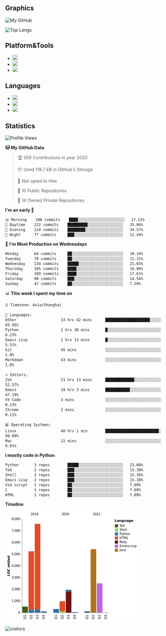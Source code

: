 ## Graphics

![My GitHub](https://github-readme-stats.vercel.app/api?username=SteamedFish&count_private=true&show_icons=true&theme=buefy&include_all_commits=true)

![Top Langs](https://github-readme-stats.vercel.app/api/top-langs/?username=SteamedFish&theme=buefy&hide=ruby&count_private=true&show_icons=true&layout=compact)

## Platform&Tools

* [![](https://img.shields.io/badge/ArchLinux--purple?style=flat-square&logo=ArchLinux)](https://www.archlinux.org/)
* [![](https://img.shields.io/badge/Gentoo-testing-purple?style=flat-square&logo=Gentoo)](https://www.gentoo.org/)
* [![](https://img.shields.io/badge/Doom%20Emacs-28-blue?style=flat-square&logo=Gnu%20emacs&logoColor=white)](https://www.gnu.org/software/emacs/)

## Languages

* [![](https://img.shields.io/badge/-Python-3776AB?style=flat-square&logo=python&logoColor=white)](https://www.python.org/)
* [![](https://img.shields.io/badge/-Bash-00ADD8?style=flat-square&logo=Gnu-bash&logoColor=white)](https://www.gnu.org/software/bash/)
* [![](https://img.shields.io/badge/-Go-00ADD8?style=flat-square&logo=go&logoColor=white)](https://golang.org/)

## Statistics

<!--START_SECTION:waka-->
![Profile Views](http://img.shields.io/badge/Profile%20Views-98-blue)

**🐱 My GitHub Data** 

> 🏆 559 Contributions in year 2020
 > 
> 📦 Used 118.7 kB in GitHub's Storage 
 > 
> 🚫 Not opted to Hire
 > 
> 📜 10 Public Repositories 
 > 
> 🔑 14 Owned Private Repositories 

**I'm an early 🐤** 

```text
🌞 Morning    106 commits    ████░░░░░░░░░░░░░░░░░░░░░   17.12% 
🌆 Daytime    222 commits    █████████░░░░░░░░░░░░░░░░   35.86% 
🌃 Evening    214 commits    ████████░░░░░░░░░░░░░░░░░   34.57% 
🌙 Night      77 commits     ███░░░░░░░░░░░░░░░░░░░░░░   12.44%

```
📅 **I'm Most Productive on Wednesdays** 

```text
Monday       64 commits     ██░░░░░░░░░░░░░░░░░░░░░░░   10.34% 
Tuesday      70 commits     ██░░░░░░░░░░░░░░░░░░░░░░░   11.31% 
Wednesday    134 commits    █████░░░░░░░░░░░░░░░░░░░░   21.65% 
Thursday     105 commits    ████░░░░░░░░░░░░░░░░░░░░░   16.96% 
Friday       109 commits    ████░░░░░░░░░░░░░░░░░░░░░   17.61% 
Saturday     90 commits     ███░░░░░░░░░░░░░░░░░░░░░░   14.54% 
Sunday       47 commits     ██░░░░░░░░░░░░░░░░░░░░░░░   7.59%

```


📊 **This week I spent my time on** 

```text
⌚︎ Timezone: Asia/Shanghai

💬 Languages: 
Other                    33 hrs 42 mins      ████████████████████░░░░░   83.45% 
Python                   2 hrs 30 mins       █░░░░░░░░░░░░░░░░░░░░░░░░   6.23% 
Emacs Lisp               2 hrs 13 mins       █░░░░░░░░░░░░░░░░░░░░░░░░   5.51% 
Git                      45 mins             ░░░░░░░░░░░░░░░░░░░░░░░░░   1.9% 
Markdown                 43 mins             ░░░░░░░░░░░░░░░░░░░░░░░░░   1.8%

🔥 Editors: 
Zsh                      21 hrs 13 mins      █████████████░░░░░░░░░░░░   52.57% 
Emacs                    19 hrs 3 mins       ███████████░░░░░░░░░░░░░░   47.19% 
VS Code                  3 mins              ░░░░░░░░░░░░░░░░░░░░░░░░░   0.13% 
Chrome                   2 mins              ░░░░░░░░░░░░░░░░░░░░░░░░░   0.11%

💻 Operating Systems: 
Linux                    40 hrs 1 min        ████████████████████████░   99.09% 
Mac                      22 mins             ░░░░░░░░░░░░░░░░░░░░░░░░░   0.91%

```

**I mostly code in Python** 

```text
Python       3 repos        █████░░░░░░░░░░░░░░░░░░░░   23.08% 
TeX          2 repos        ███░░░░░░░░░░░░░░░░░░░░░░   15.38% 
Shell        2 repos        ███░░░░░░░░░░░░░░░░░░░░░░   15.38% 
Emacs Lisp   2 repos        ███░░░░░░░░░░░░░░░░░░░░░░   15.38% 
Vim script   1 repos        ██░░░░░░░░░░░░░░░░░░░░░░░   7.69% 
C            1 repos        ██░░░░░░░░░░░░░░░░░░░░░░░   7.69% 
HTML         1 repos        ██░░░░░░░░░░░░░░░░░░░░░░░   7.69%

```


**Timeline**

![Chart not found](https://github.com/SteamedFish/SteamedFish/blob/master/charts/bar_graph.png) 


<!--END_SECTION:waka-->

![visitors](https://visitor-badge.laobi.icu/badge?page_id=SteamedFish.SteamedFish)
